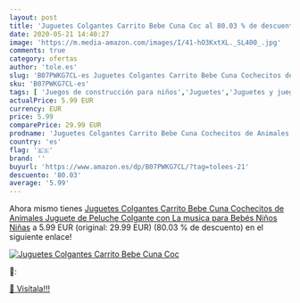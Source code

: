 ```yaml
---
layout: post
title: 'Juguetes Colgantes Carrito Bebe Cuna Coc al 80.03 % de descuento'
date: 2020-05-21 14:40:27
image: 'https://m.media-amazon.com/images/I/41-hO3KxtXL._SL400_.jpg'
comments: true
category: ofertas
author: 'tole.es'
slug: 'B07PWKG7CL-es Juguetes Colgantes Carrito Bebe Cuna Cochecitos de...'
sku: 'B07PWKG7CL-es'
tags: [ 'Juegos de construcción para niños','Juguetes','Juguetes y juegos','juguetes','peluche', ]
actualPrice: 5.99 EUR
currency: EUR
price: 5.99
comparePrice: 29.99 EUR
prodname: 'Juguetes Colgantes Carrito Bebe Cuna Cochecitos de Animales Juguete de Peluche Colgante con La musica para Bebés Niños Niñas'
country: 'es'
flag: '🇪🇸'
brand: ''
buyurl: 'https://www.amazon.es/dp/B07PWKG7CL/?tag=tolees-21'
descuento: '80.03'
average: '5.99'
---
```


Ahora mismo tienes [Juguetes Colgantes Carrito Bebe Cuna Cochecitos de Animales Juguete de Peluche Colgante con La musica para Bebés Niños Niñas](https://www.amazon.es/dp/B07PWKG7CL/?tag=tolees-21) a 5.99 EUR (original: 29.99 EUR) (80.03 %  de descuento) en el siguiente enlace!

[![Juguetes Colgantes Carrito Bebe Cuna Coc](https://m.media-amazon.com/images/I/41-hO3KxtXL._SL400_.jpg)](https://www.amazon.es/dp/B07PWKG7CL/?tag=tolees-21)

🔎:


[🛒 Visítala!!!](https://www.amazon.es/dp/B07PWKG7CL/?tag=tolees-21)
